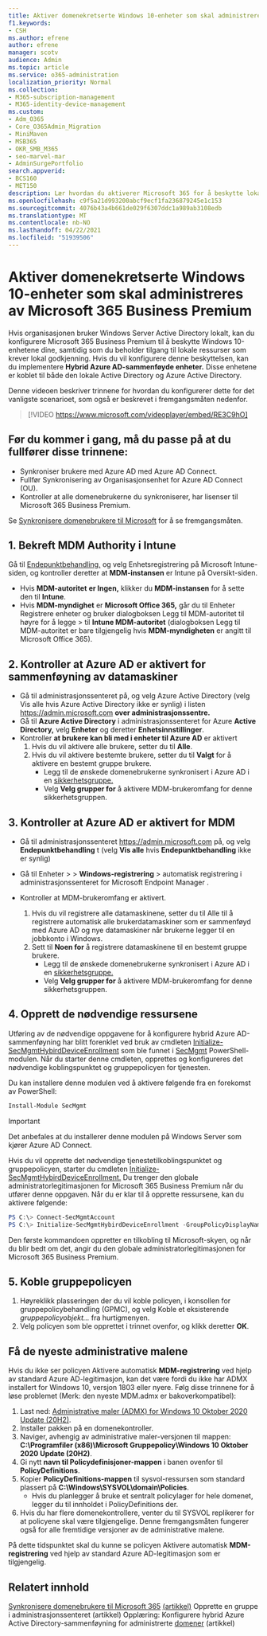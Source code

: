 ```yaml
---
title: Aktiver domenekretserte Windows 10-enheter som skal administreres av Microsoft 365 for bedrifter
f1.keywords:
- CSH
ms.author: efrene
author: efrene
manager: scotv
audience: Admin
ms.topic: article
ms.service: o365-administration
localization_priority: Normal
ms.collection:
- M365-subscription-management
- M365-identity-device-management
ms.custom:
- Adm_O365
- Core_O365Admin_Migration
- MiniMaven
- MSB365
- OKR_SMB_M365
- seo-marvel-mar
- AdminSurgePortfolio
search.appverid:
- BCS160
- MET150
description: Lær hvordan du aktiverer Microsoft 365 for å beskytte lokale Active-Directory-sammenføyde Windows 10-enheter med bare noen få trinn.
ms.openlocfilehash: c9f5a21d993200abcf9ecf1fa236879245e1c153
ms.sourcegitcommit: 4076b43a4b661de029f6307ddc1a989ab3108edb
ms.translationtype: MT
ms.contentlocale: nb-NO
ms.lasthandoff: 04/22/2021
ms.locfileid: "51939506"
---
```

# <a name="enable-domain-joined-windows-10-devices-to-be-managed-by-microsoft-365-business-premium"></a>Aktiver domenekretserte Windows 10-enheter som skal administreres av Microsoft 365 Business Premium

Hvis organisasjonen bruker Windows Server Active Directory lokalt, kan du konfigurere Microsoft 365 Business Premium til å beskytte Windows 10-enhetene dine, samtidig som du beholder tilgang til lokale ressurser som krever lokal godkjenning.
Hvis du vil konfigurere denne beskyttelsen, kan du implementere **Hybrid Azure AD-sammenføyde enheter.** Disse enhetene er koblet til både den lokale Active Directory og Azure Active Directory.

Denne videoen beskriver trinnene for hvordan du konfigurerer dette for det vanligste scenarioet, som også er beskrevet i fremgangsmåten nedenfor.

> [!VIDEO https://www.microsoft.com/videoplayer/embed/RE3C9hO]
  

## <a name="before-you-get-started-make-sure-you-complete-these-steps"></a>Før du kommer i gang, må du passe på at du fullfører disse trinnene:
- Synkroniser brukere med Azure AD med Azure AD Connect.
- Fullfør Synkronisering av Organisasjonsenhet for Azure AD Connect (OU).
- Kontroller at alle domenebrukerne du synkroniserer, har lisenser til Microsoft 365 Business Premium.

Se [Synkronisere domenebrukere til Microsoft](manage-domain-users.md) for å se fremgangsmåten.

## <a name="1-verify-mdm-authority-in-intune"></a>1. Bekreft MDM Authority i Intune

Gå til [Endepunktbehandling,](https://endpoint.microsoft.com/#blade/Microsoft_Intune_Enrollment/EnrollmentMenu/overview) og velg Enhetsregistrering på Microsoft Intune-siden, og kontroller deretter at  **MDM-instansen** er Intune på Oversikt-siden. 

- Hvis **MDM-autoritet** **er Ingen,** klikker du **MDM-instansen** for å sette den til **Intune**.
- Hvis **MDM-myndighet** er **Microsoft Office 365,** går du til Enheter Registrere enheter og bruker dialogboksen Legg til MDM-autoritet til høyre for å legge   >   til **Intune MDM-autoritet** (dialogboksen Legg til MDM-autoritet er bare tilgjengelig hvis  **MDM-myndigheten** er angitt til Microsoft Office 365). 

## <a name="2-verify-azure-ad-is-enabled-for-joining-computers"></a>2. Kontroller at Azure AD er aktivert for sammenføyning av datamaskiner

- Gå til administrasjonssenteret på, og velg Azure Active Directory (velg Vis alle hvis Azure Active Directory ikke er synlig) i listen <a href="https://go.microsoft.com/fwlink/p/?linkid=2024339" target="_blank">https://admin.microsoft.com</a> **over administrasjonssentre.**  
- Gå til **Azure Active Directory** i administrasjonssenteret for Azure **Active Directory,** velg **Enheter** og deretter **Enhetsinnstillinger**.
- Kontroller **at brukere kan bli med i enheter til Azure AD** er aktivert 
    1. Hvis du vil aktivere alle brukere, setter du til **Alle**.
    2. Hvis du vil aktivere bestemte brukere, setter du til **Valgt** for å aktivere en bestemt gruppe brukere.
        - Legg til de ønskede domenebrukerne synkronisert i Azure AD i en [sikkerhetsgruppe.](../admin/create-groups/create-groups.md)
        - Velg **Velg grupper for** å aktivere MDM-brukeromfang for denne sikkerhetsgruppen.

## <a name="3-verify-azure-ad-is-enabled-for-mdm"></a>3. Kontroller at Azure AD er aktivert for MDM

- Gå til administrasjonssenteret <a href="https://go.microsoft.com/fwlink/p/?linkid=2024339" target="_blank">https://admin.microsoft.com</a>  på, og velg **Endepunktbehandling** t (velg **Vis alle** hvis **Endepunktbehandling** ikke er synlig)
- Gå til Enheter    >    >  **Windows-registrering**  >  automatisk registrering i administrasjonssenteret for Microsoft Endpoint Manager .
- Kontroller at MDM-brukeromfang er aktivert.

    1. Hvis du vil registrere  alle datamaskinene, setter du til Alle til å registrere automatisk alle brukerdatamaskiner som er sammenføyd med Azure AD og nye datamaskiner når brukerne legger til en jobbkonto i Windows.
    2. Sett til **Noen for** å registrere datamaskinene til en bestemt gruppe brukere.
        -  Legg til de ønskede domenebrukerne synkronisert i Azure AD i en [sikkerhetsgruppe.](../admin/create-groups/create-groups.md)
        -  Velg **Velg grupper for** å aktivere MDM-brukeromfang for denne sikkerhetsgruppen.

## <a name="4-create-the-required-resources"></a>4. Opprett de nødvendige ressursene 

Utføring av de nødvendige oppgavene for å konfigurere hybrid Azure AD-sammenføyning har blitt forenklet ved bruk av cmdleten [Initialize-SecMgmtHybirdDeviceEnrollment](https://github.com/microsoft/secmgmt-open-powershell/blob/master/docs/help/Initialize-SecMgmtHybirdDeviceEnrollment.md) som ble funnet i [SecMgmt](https://www.powershellgallery.com/packages/SecMgmt) PowerShell-modulen. [](/azure/active-directory/devices/hybrid-azuread-join-managed-domains#configure-hybrid-azure-ad-join) Når du starter denne cmdleten, opprettes og konfigureres det nødvendige koblingspunktet og gruppepolicyen for tjenesten.

Du kan installere denne modulen ved å aktivere følgende fra en forekomst av PowerShell:

```powershell
Install-Module SecMgmt
```

> [!IMPORTANT]
> Det anbefales at du installerer denne modulen på Windows Server som kjører Azure AD Connect.

Hvis du vil opprette det nødvendige tjenestetilkoblingspunktet og gruppepolicyen, starter du cmdleten [Initialize-SecMgmtHybirdDeviceEnrollment.](https://github.com/microsoft/secmgmt-open-powershell/blob/master/docs/help/Initialize-SecMgmtHybirdDeviceEnrollment.md) Du trenger den globale administratorlegitimasjonen for Microsoft 365 Business Premium når du utfører denne oppgaven. Når du er klar til å opprette ressursene, kan du aktivere følgende:

```powershell
PS C:\> Connect-SecMgmtAccount
PS C:\> Initialize-SecMgmtHybirdDeviceEnrollment -GroupPolicyDisplayName 'Device Management'
```

Den første kommandoen oppretter en tilkobling til Microsoft-skyen, og når du blir bedt om det, angir du den globale administratorlegitimasjonen for Microsoft 365 Business Premium.

## <a name="5-link-the-group-policy"></a>5. Koble gruppepolicyen

1. Høyreklikk plasseringen der du vil koble policyen, i konsollen for gruppepolicybehandling (GPMC), og velg Koble et eksisterende *gruppepolicyobjekt...* fra hurtigmenyen.
2. Velg policyen som ble opprettet i trinnet ovenfor, og klikk deretter **OK**.

## <a name="get-the-latest-administrative-templates"></a>Få de nyeste administrative malene

Hvis du ikke ser policyen Aktivere automatisk **MDM-registrering** ved hjelp av standard Azure AD-legitimasjon, kan det være fordi du ikke har ADMX installert for Windows 10, versjon 1803 eller nyere. Følg disse trinnene for å løse problemet (Merk: den nyeste MDM.admx er bakoverkompatibel):

1.  Last ned: [Administrative maler (ADMX) for Windows 10 Oktober 2020 Update (20H2)](https://www.microsoft.com/download/102157).
2.  Installer pakken på en domenekontroller.
3.  Naviger, avhengig av administrative maler-versjonen til mappen: **C:\Programfiler (x86)\Microsoft Gruppepolicy\Windows 10 Oktober 2020 Update (20H2)**.
4.  Gi nytt **navn til Policydefinisjoner-mappen** i banen ovenfor til **PolicyDefinitions**.
5.  Kopier **PolicyDefinitions-mappen** til sysvol-ressursen som standard plassert på **C:\Windows\SYSVOL\domain\Policies**. 
    -   Hvis du planlegger å bruke et sentralt policylager for hele domenet, legger du til innholdet i PolicyDefinitions der.
6.  Hvis du har flere domenekontrollere, venter du til SYSVOL replikerer for at policyene skal være tilgjengelige. Denne fremgangsmåten fungerer også for alle fremtidige versjoner av de administrative malene.

På dette tidspunktet skal du kunne se policyen Aktivere automatisk **MDM-registrering** ved hjelp av standard Azure AD-legitimasjon som er tilgjengelig.

## <a name="related-content"></a>Relatert innhold

[Synkronisere domenebrukere til Microsoft 365](manage-domain-users.md) [(artikkel)](../admin/create-groups/create-groups.md) Opprette en gruppe i administrasjonssenteret (artikkel) Opplæring: Konfigurere hybrid Azure Active Directory-sammenføyning for administrerte [domener](/azure/active-directory/devices/hybrid-azuread-join-managed-domains.md) (artikkel)